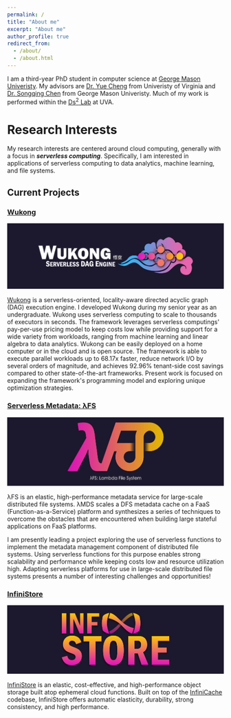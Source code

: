 ```yaml
---
permalink: /
title: "About me"
excerpt: "About me"
author_profile: true
redirect_from: 
  - /about/
  - /about.html
---
```


I am a third-year PhD student in computer science at [George Mason Univeristy](https://cs.gmu.edu/). My advisors are [Dr. Yue Cheng](https://tddg.github.io/) from Univeristy of Virginia and [Dr. Songqing Chen](https://cs.gmu.edu/~sqchen/) from George Mason Univeristy. Much of my work is performed within the [Ds<sup>2</sup> Lab](https://ds2-lab.github.io/) at UVA.

# Research Interests
My research interests are centered around cloud computing, generally with a focus in ___serverless computing___. Specifically, I am interested in applications of serverless computing to data analytics, machine learning, and file systems.

## Current Projects

### [Wukong](https://scusemua.github.io/publication/2020-Wukong-SoCC) 

![Wukong Logo](assets/images/wukong_logo.png)

[Wukong](https://ds2-lab.github.io/Wukong/) is a serverless-oriented, locality-aware directed acyclic graph (DAG) execution engine. I developed Wukong during my senior year as an undergraduate. Wukong uses serverless computing to scale to thousands of executors in seconds. The framework leverages serverless computings' pay-per-use pricing model to keep costs low while providing support for a wide variety from workloads, ranging from machine learning and linear algebra to data analytics. Wukong can be easily deployed on a home computer or in the cloud and is open source. The framework is able to execute parallel workloads up to 68.17x faster, reduce network I/O by several orders of magnitude, and achieves 92.96% tenant-side cost savings compared to other state-of-the-art frameworks. Present work is focused on expanding the framework's programming model and exploring unique optimization strategies.

### [Serverless Metadata: λFS](https://scusemua.github.io/publication/2024-LFS-ASPLOS)

![λFS: Logo](assets/images/lfs_logo.png)

λFS is an elastic, high-performance metadata service for large-scale distributed file systems. λMDS scales a DFS metadata cache on a FaaS (Function-as-a-Service) platform and synthesizes a series of techniques to overcome the obstacles that are encountered when building large stateful applications on FaaS platforms. 

I am presently leading a project exploring the use of serverless functions to implement the metadata management component of distributed file systems. Using serverless functions for this purpose enables strong scalability and performance while keeping costs low and resource utilization high. Adapting serverless platforms for use in large-scale distributed file systems presents a number of interesting challenges and opportunities!

### [InfiniStore](https://scusemua.github.io/publication/2023-InfiniStore-VLDB23)

![InfiniStore Logo](assets/images/infinistore_logo.png)

[InfiniStore](https://github.com/ds2-lab/infinistore) is an elastic, cost-effective, and high-performance object storage built atop ephemeral cloud functions. Built on top of the [InfiniCache](https://ds2-lab.github.io/infinicache/) codebase, InfiniStore offers automatic elasticity, durability, strong consistency, and high performance.
